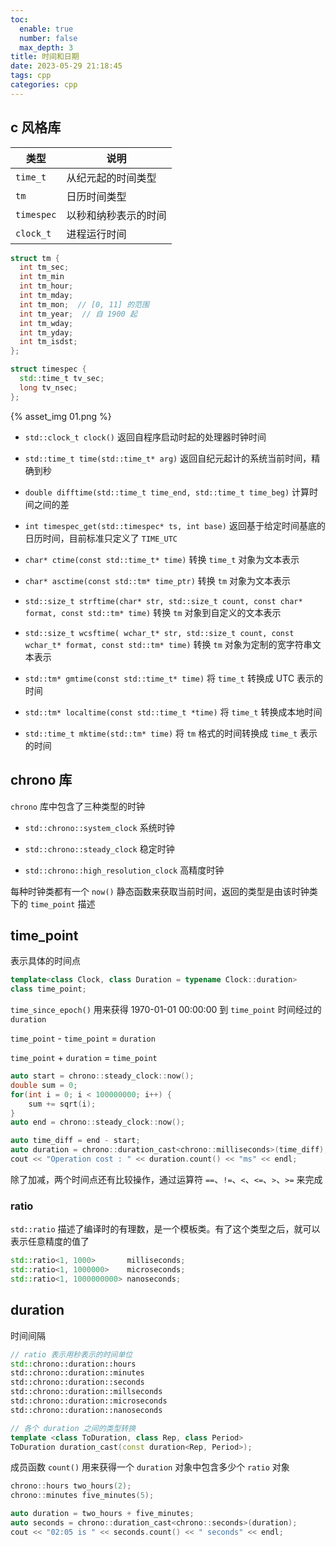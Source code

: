 ```yaml
---
toc:
  enable: true
  number: false
  max_depth: 3
title: 时间和日期
date: 2023-05-29 21:18:45
tags: cpp
categories: cpp
---
```


## c 风格库

|类型|说明
|-|-|
`time_t`|从纪元起的时间类型
`tm`|日历时间类型
`timespec`|以秒和纳秒表示的时间
`clock_t`|进程运行时间

```cpp
struct tm {
  int tm_sec;
  int tm_min
  int tm_hour;
  int tm_mday;
  int tm_mon;  // [0, 11] 的范围
  int tm_year;  // 自 1900 起
  int tm_wday;
  int tm_yday;
  int tm_isdst;
};

struct timespec {
  std::time_t tv_sec;
  long tv_nsec;
};
```

{% asset_img 01.png %}

- `std::clock_t clock()` 返回自程序启动时起的处理器时钟时间

- `std::time_t time(std::time_t* arg)` 返回自纪元起计的系统当前时间，精确到秒

- `double difftime(std::time_t time_end, std::time_t time_beg)`	计算时间之间的差

- `int timespec_get(std::timespec* ts, int base)` 返回基于给定时间基底的日历时间，目前标准只定义了 `TIME_UTC`

- `char* ctime(const std::time_t* time)` 转换 `time_t` 对象为文本表示

- `char* asctime(const std::tm* time_ptr)` 转换 `tm` 对象为文本表示

- `std::size_t strftime(char* str, std::size_t count, const char* format, const std::tm* time)`	转换 `tm` 对象到自定义的文本表示

- `std::size_t wcsftime( wchar_t* str, std::size_t count, const wchar_t* format, const std::tm* time)` 转换 `tm` 对象为定制的宽字符串文本表示

- `std::tm* gmtime(const std::time_t* time)` 将 `time_t` 转换成 UTC 表示的时间

- `std::tm* localtime(const std::time_t *time)`	将 `time_t` 转换成本地时间

- `std::time_t mktime(std::tm* time)`	将 `tm` 格式的时间转换成 `time_t` 表示的时间

## chrono 库

`chrono` 库中包含了三种类型的时钟

- `std::chrono::system_clock` 系统时钟

- `std::chrono::steady_clock` 稳定时钟

- `std::chrono::high_resolution_clock` 高精度时钟

每种时钟类都有一个 `now()` 静态函数来获取当前时间，返回的类型是由该时钟类下的 `time_point` 描述

## time_point

表示具体的时间点

```cpp
template<class Clock, class Duration = typename Clock::duration>
class time_point;
```

`time_since_epoch()` 用来获得 1970-01-01 00:00:00 到 `time_point` 时间经过的 `duration`

`time_point` - `time_point` = `duration`

`time_point` + `duration` = `time_point`

```cpp
auto start = chrono::steady_clock::now();
double sum = 0;
for(int i = 0; i < 100000000; i++) {
    sum += sqrt(i);
}
auto end = chrono::steady_clock::now();

auto time_diff = end - start;
auto duration = chrono::duration_cast<chrono::milliseconds>(time_diff);
cout << "Operation cost : " << duration.count() << "ms" << endl;
```

除了加减，两个时间点还有比较操作，通过运算符 `==`、`!=`、`<`、`<=`、`>`、`>=` 来完成


### ratio

`std::ratio` 描述了编译时的有理数，是一个模板类。有了这个类型之后，就可以表示任意精度的值了

```cpp
std::ratio<1, 1000>       milliseconds;
std::ratio<1, 1000000>    microseconds;
std::ratio<1, 1000000000> nanoseconds;
```

## duration

时间间隔

```cpp
// ratio 表示用秒表示的时间单位
std::chrono::duration::hours
std::chrono::duration::minutes
std::chrono::duration::seconds
std::chrono::duration::millseconds
std::chrono::duration::microseconds
std::chrono::duration::nanoseconds

// 各个 duration 之间的类型转换
template <class ToDuration, class Rep, class Period>
ToDuration duration_cast(const duration<Rep, Period>);
```

成员函数 `count()` 用来获得一个 `duration` 对象中包含多少个 `ratio` 对象

```cpp
chrono::hours two_hours(2);
chrono::minutes five_minutes(5);

auto duration = two_hours + five_minutes;
auto seconds = chrono::duration_cast<chrono::seconds>(duration);
cout << "02:05 is " << seconds.count() << " seconds" << endl;
```